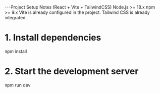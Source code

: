 ---Project Setup Notes (React + Vite + TailwindCSS)
Node.js >= 18.x
npm >= 9.x 
Vite is already configured in the project.
Tailwind CSS is already integrated.

# 1. Install dependencies
npm install

# 2. Start the development server
npm run dev